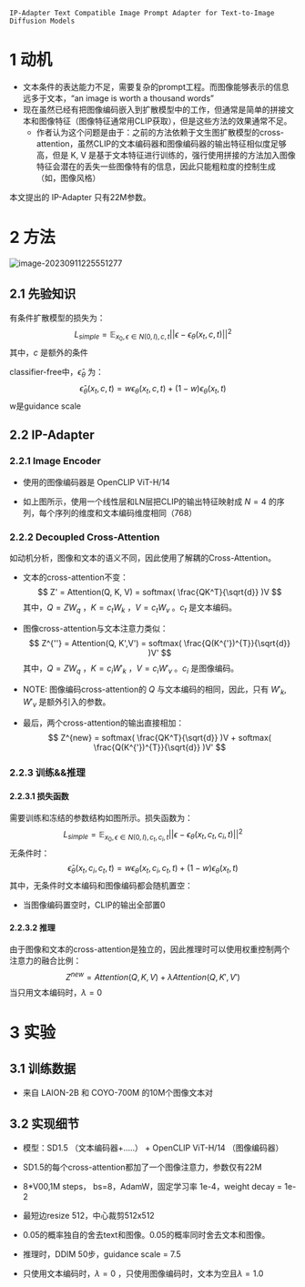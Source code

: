 `IP-Adapter Text Compatible Image Prompt Adapter for Text-to-Image Diffusion Models`

# 1 动机

- 文本条件的表达能力不足，需要复杂的prompt工程。而图像能够表示的信息远多于文本，“an image is worth a thousand words”
- 现在虽然已经有把图像编码嵌入到扩散模型中的工作，但通常是简单的拼接文本和图像特征（图像特征通常用CLIP获取），但是这些方法的效果通常不足。
  - 作者认为这个问题是由于：之前的方法依赖于文生图扩散模型的cross-attention，虽然CLIP的文本编码器和图像编码器的输出特征相似度足够高，但是 K, V 是基于文本特征进行训练的，强行使用拼接的方法加入图像特征会潜在的丢失一些图像特有的信息，因此只能粗粒度的控制生成（如，图像风格）

本文提出的 IP-Adapter 只有22M参数。



# 2 方法

![image-20230911225551277](imgs/30-IP-Adapter%20Text%20Compatible%20Image%20Prompt%20Adapter%20for%20Text-to-Image%20Diffusion%20Models/image-20230911225551277.png)

## 2.1 先验知识

有条件扩散模型的损失为：
$$
L_{simple} = \mathbb{E}_{x_0, \epsilon \in N(0, I), c,t} || \epsilon - \epsilon_\theta(x_t, c, t) ||^2
$$
其中，$c$ 是额外的条件

classifier-free中，$\hat{\epsilon}_\theta$ 为：
$$
\hat{\epsilon}_\theta(x_t, c, t) = w \epsilon_\theta(x_t, c, t) + (1 - w)\epsilon_\theta(x_t, t)
$$
w是guidance scale

## 2.2 IP-Adapter

### 2.2.1 Image Encoder

- 使用的图像编码器是  OpenCLIP ViT-H/14

- 如上图所示，使用一个线性层和LN层把CLIP的输出特征映射成 $N=4$ 的序列，每个序列的维度和文本编码维度相同（768）

### 2.2.2 Decoupled Cross-Attention

如动机分析，图像和文本的语义不同，因此使用了解耦的Cross-Attention。

- 文本的cross-attention不变：
  $$
  Z' = Attention(Q, K, V) = softmax( \frac{QK^T}{\sqrt{d}} )V
  $$
  其中，$Q = ZW_q$ ，$K = c_tW_k$ ，$V = c_tW_v$ 。$c_t$ 是文本编码。
  
- 图像cross-attention与文本注意力类似：
  $$
  Z^{''} = Attention(Q, K',V') = softmax( \frac{Q(K^{'})^{T}}{\sqrt{d}} )V'
  $$
  其中，$Q = ZW_q$ ，$K = c_i W'_k$ ，$V = c_i W'_v$ 。$c_i$ 是图像编码。

- NOTE: 图像编码cross-attention的 $Q$ 与文本编码的相同，因此，只有 $W'_k, W'_v$ 是额外引入的参数。

- 最后，两个cross-attention的输出直接相加：
  $$
  Z^{new} = softmax( \frac{QK^T}{\sqrt{d}} )V + softmax( \frac{Q(K^{'})^{T}}{\sqrt{d}} )V'
  $$

### 2.2.3 训练&&推理

#### 2.2.3.1 损失函数

需要训练和冻结的参数结构如图所示。损失函数为：
$$
L_{simple} = \mathbb{E}_{x_0, \epsilon \in N(0, I), c_t, c_i,t} || \epsilon - \epsilon_\theta(x_t, c_t, c_i, t) ||^2
$$
无条件时：
$$
\hat{\epsilon}_\theta(x_t, c_i, c_t, t) = w \epsilon_\theta(x_t, c_i, c_t, t) + (1 - w)\epsilon_\theta(x_t, t)
$$
其中，无条件时文本编码和图像编码都会随机置空：

- 当图像编码置空时，CLIP的输出全部置0

#### 2.2.3.2 推理

由于图像和文本的cross-attention是独立的，因此推理时可以使用权重控制两个注意力的融合比例：
$$
Z^{new} = Attention(Q, K, V) + \lambda Attention(Q, K',V')
$$
当只用文本编码时，$\lambda = 0$ 

# 3 实验

## 3.1 训练数据

- 来自 LAION-2B 和 COYO-700M 的10M个图像文本对

## 3.2 实现细节

- 模型：SD1.5 （文本编码器+.....） + OpenCLIP ViT-H/14 （图像编码器） 

- SD1.5的每个cross-attention都加了一个图像注意力，参数仅有22M
- 8*V00,1M steps， bs=8，AdamW，固定学习率 1e-4，weight decay = 1e-2
- 最短边resize 512，中心裁剪512x512
- 0.05的概率独自的舍去text和图像。0.05的概率同时舍去文本和图像。
- 推理时，DDIM 50步，guidance scale = 7.5
- 只使用文本编码时，$\lambda = 0$ ，只使用图像编码时，文本为空且$\lambda = 1.0$ 

